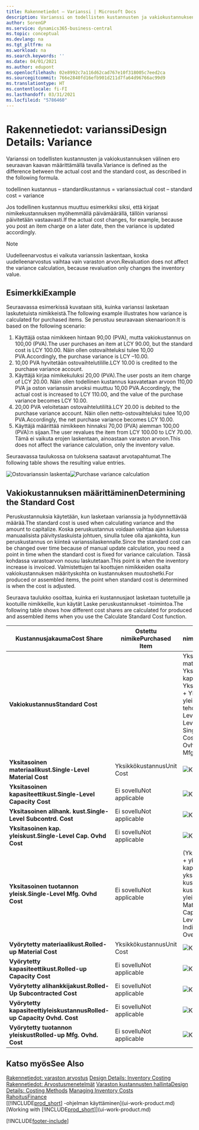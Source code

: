 ```yaml
---
title: Rakennetiedot – Varianssi | Microsoft Docs
description: Varianssi on todellisten kustannusten ja vakiokustannuksen välinen ero seuraavan kaavan määrittämällä tavalla.
author: SorenGP
ms.service: dynamics365-business-central
ms.topic: conceptual
ms.devlang: na
ms.tgt_pltfrm: na
ms.workload: na
ms.search.keywords: ''
ms.date: 04/01/2021
ms.author: edupont
ms.openlocfilehash: 02e8992c7a116d62cad767e10f318005c7eed2ca
ms.sourcegitcommit: 766e2840fd16efb901d211d7fa64d96766ac99d9
ms.translationtype: HT
ms.contentlocale: fi-FI
ms.lasthandoff: 03/31/2021
ms.locfileid: "5786460"
---
```

# <a name="design-details-variance"></a><span data-ttu-id="ecd11-103">Rakennetiedot: varianssi</span><span class="sxs-lookup"><span data-stu-id="ecd11-103">Design Details: Variance</span></span>
<span data-ttu-id="ecd11-104">Varianssi on todellisten kustannusten ja vakiokustannuksen välinen ero seuraavan kaavan määrittämällä tavalla.</span><span class="sxs-lookup"><span data-stu-id="ecd11-104">Variance is defined as the difference between the actual cost and the standard cost, as described in the following formula.</span></span>  

 <span data-ttu-id="ecd11-105">todellinen kustannus – standardikustannus = varianssi</span><span class="sxs-lookup"><span data-stu-id="ecd11-105">actual cost – standard cost = variance</span></span>  

 <span data-ttu-id="ecd11-106">Jos todellinen kustannus muuttuu esimerkiksi siksi, että kirjaat nimikekustannuksen myöhemmällä päivämäärällä, tällöin varianssi päivitetään vastaavasti.</span><span class="sxs-lookup"><span data-stu-id="ecd11-106">If the actual cost changes, for example, because you post an item charge on a later date, then the variance is updated accordingly.</span></span>  

> [!NOTE]  
>  <span data-ttu-id="ecd11-107">Uudelleenarvostus ei vaikuta varianssin laskentaan, koska uudelleenarvostus vaihtaa vain varaston arvon.</span><span class="sxs-lookup"><span data-stu-id="ecd11-107">Revaluation does not affect the variance calculation, because revaluation only changes the inventory value.</span></span>  

## <a name="example"></a><span data-ttu-id="ecd11-108">Esimerkki</span><span class="sxs-lookup"><span data-stu-id="ecd11-108">Example</span></span>  
 <span data-ttu-id="ecd11-109">Seuraavassa esimerkissä kuvataan sitä, kuinka varianssi lasketaan laskutetuista nimikkeistä.</span><span class="sxs-lookup"><span data-stu-id="ecd11-109">The following example illustrates how variance is calculated for purchased items.</span></span> <span data-ttu-id="ecd11-110">Se perustuu seuraavaan skenaarioon:</span><span class="sxs-lookup"><span data-stu-id="ecd11-110">It is based on the following scenario:</span></span>  

1.  <span data-ttu-id="ecd11-111">Käyttäjä ostaa nimikkeen hintaan 90,00 (PVA), mutta vakiokustannus on 100,00 (PVA).</span><span class="sxs-lookup"><span data-stu-id="ecd11-111">The user purchases an item at LCY 90.00, but the standard cost is LCY 100.00.</span></span> <span data-ttu-id="ecd11-112">Näin ollen ostovaihteluksi tulee 10,00 PVA.</span><span class="sxs-lookup"><span data-stu-id="ecd11-112">Accordingly, the purchase variance is LCY –10.00.</span></span>  
2.  <span data-ttu-id="ecd11-113">10,00 PVA hyvitetään ostovaihtelutilille.</span><span class="sxs-lookup"><span data-stu-id="ecd11-113">LCY 10.00 is credited to the purchase variance account.</span></span>  
3.  <span data-ttu-id="ecd11-114">Käyttäjä kirjaa nimikekuluksi 20,00 (PVA).</span><span class="sxs-lookup"><span data-stu-id="ecd11-114">The user posts an item charge of LCY 20.00.</span></span> <span data-ttu-id="ecd11-115">Näin ollen todellinen kustannus kasvatetaan arvoon 110,00 PVA ja oston varianssin arvoksi muuttuu 10,00 PVA.</span><span class="sxs-lookup"><span data-stu-id="ecd11-115">Accordingly, the actual cost is increased to LCY 110.00, and the value of the purchase variance becomes LCY 10.00.</span></span>  
4.  <span data-ttu-id="ecd11-116">20,00 PVA veloitetaan ostovaihtelutililtä.</span><span class="sxs-lookup"><span data-stu-id="ecd11-116">LCY 20.00 is debited to the purchase variance account.</span></span> <span data-ttu-id="ecd11-117">Näin ollen netto-ostovaihteluksi tulee 10,00 PVA.</span><span class="sxs-lookup"><span data-stu-id="ecd11-117">Accordingly, the net purchase variance becomes LCY 10.00.</span></span>  
5.  <span data-ttu-id="ecd11-118">Käyttäjä määrittää nimikkeen hinnaksi 70,00 (PVA) aiemman 100,00 (PVA):n sijaan.</span><span class="sxs-lookup"><span data-stu-id="ecd11-118">The user revalues the item from LCY 100.00 to LCY 70.00.</span></span> <span data-ttu-id="ecd11-119">Tämä ei vaikuta erojen laskentaan, ainoastaan varaston arvoon.</span><span class="sxs-lookup"><span data-stu-id="ecd11-119">This does not affect the variance calculation, only the inventory value.</span></span>  

 <span data-ttu-id="ecd11-120">Seuraavassa taulukossa on tuloksena saatavat arvotapahtumat.</span><span class="sxs-lookup"><span data-stu-id="ecd11-120">The following table shows the resulting value entries.</span></span>  

 <span data-ttu-id="ecd11-121">![Ostovarianssin laskenta](media/design_details_inventory_costing_11_purchase_variance.png "Ostovarianssin laskenta")</span><span class="sxs-lookup"><span data-stu-id="ecd11-121">![Purchase variance calculation](media/design_details_inventory_costing_11_purchase_variance.png "Purchase variance calculation")</span></span>  

## <a name="determining-the-standard-cost"></a><span data-ttu-id="ecd11-122">Vakiokustannuksen määrittäminen</span><span class="sxs-lookup"><span data-stu-id="ecd11-122">Determining the Standard Cost</span></span>  
 <span data-ttu-id="ecd11-123">Peruskustannuksia käytetään, kun lasketaan varianssia ja hyödynnettävää määrää.</span><span class="sxs-lookup"><span data-stu-id="ecd11-123">The standard cost is used when calculating variance and the amount to capitalize.</span></span> <span data-ttu-id="ecd11-124">Koska peruskustannus voidaan vaihtaa ajan kuluessa manuaalisista päivityslaskuista johtuen, sinulla tulee olla ajankohta, kun peruskustannus on kiinteä varianssilaskennalle.</span><span class="sxs-lookup"><span data-stu-id="ecd11-124">Since the standard cost can be changed over time because of manual update calculation, you need a point in time when the standard cost is fixed for variance calculation.</span></span> <span data-ttu-id="ecd11-125">Tässä kohdassa varastoarvon nousu laskutetaan.</span><span class="sxs-lookup"><span data-stu-id="ecd11-125">This point is when the inventory increase is invoiced.</span></span> <span data-ttu-id="ecd11-126">Valmistettujen tai koottujen nimikkeiden osalta vakiokustannuksen määrityskohta on kustannuksen muutoshetki.</span><span class="sxs-lookup"><span data-stu-id="ecd11-126">For produced or assembled items, the point when standard cost is determined is when the cost is adjusted.</span></span>  

 <span data-ttu-id="ecd11-127">Seuraava taulukko osoittaa, kuinka eri kustannusjaot lasketaan tuotetuille ja kootuille nimikkeille, kun käytät Laske peruskustannukset -toimintoa.</span><span class="sxs-lookup"><span data-stu-id="ecd11-127">The following table shows how different cost shares are calculated for produced and assembled items when you use the Calculate Standard Cost function.</span></span>  

|<span data-ttu-id="ecd11-128">Kustannusjakauma</span><span class="sxs-lookup"><span data-stu-id="ecd11-128">Cost Share</span></span>|<span data-ttu-id="ecd11-129">Ostettu nimike</span><span class="sxs-lookup"><span data-stu-id="ecd11-129">Purchased Item</span></span>|<span data-ttu-id="ecd11-130">Tuotettu tai koottu nimike</span><span class="sxs-lookup"><span data-stu-id="ecd11-130">Produced/Assembled Item</span></span>|  
|----------------|--------------------|------------------------------|  
|<span data-ttu-id="ecd11-131">**Vakiokustannus**</span><span class="sxs-lookup"><span data-stu-id="ecd11-131">**Standard Cost**</span></span>||<span data-ttu-id="ecd11-132">Yksitasoiset materiaalikustannukset + Yksitasoiset kapasiteettikustannukset + Yksitasoiset aliurakointikust. + Yksitasoiset kapasit. yleiskust. + Yksitasoiset tehdastuot. yleiskust.</span><span class="sxs-lookup"><span data-stu-id="ecd11-132">Single-Level Material Cost + Single-Level Capacity Cost + Single-Level Subcontrd. Cost + Single-Level Cap. Ovhd. Cost + Single-Level Mfg. Ovhd. Cost</span></span>|  
|<span data-ttu-id="ecd11-133">**Yksitasoinen materiaalikust.**</span><span class="sxs-lookup"><span data-stu-id="ecd11-133">**Single-Level Material Cost**</span></span>|<span data-ttu-id="ecd11-134">Yksikkökustannus</span><span class="sxs-lookup"><span data-stu-id="ecd11-134">Unit Cost</span></span>|<span data-ttu-id="ecd11-135">![Kaava 1](media/design_details_inventory_costing_11_equation_1.png "Kaava 1")</span><span class="sxs-lookup"><span data-stu-id="ecd11-135">![Equation 1](media/design_details_inventory_costing_11_equation_1.png "Equation 1")</span></span>|  
|<span data-ttu-id="ecd11-136">**Yksitasoinen kapasiteettikust.**</span><span class="sxs-lookup"><span data-stu-id="ecd11-136">**Single-Level Capacity Cost**</span></span>|<span data-ttu-id="ecd11-137">Ei sovellu</span><span class="sxs-lookup"><span data-stu-id="ecd11-137">Not applicable</span></span>|<span data-ttu-id="ecd11-138">![Kaava 2](media/design_details_inventory_costing_11_equation_2.png "Kaava 2")</span><span class="sxs-lookup"><span data-stu-id="ecd11-138">![Equation 2](media/design_details_inventory_costing_11_equation_2.png "Equation 2")</span></span>|  
|<span data-ttu-id="ecd11-139">**Yksitasoinen alihank. kust.**</span><span class="sxs-lookup"><span data-stu-id="ecd11-139">**Single-Level Subcontrd. Cost**</span></span>|<span data-ttu-id="ecd11-140">Ei sovellu</span><span class="sxs-lookup"><span data-stu-id="ecd11-140">Not applicable</span></span>|<span data-ttu-id="ecd11-141">![Kaava 3](media/design_details_inventory_costing_11_equation_3.png "Kaava 3")</span><span class="sxs-lookup"><span data-stu-id="ecd11-141">![Equation 3](media/design_details_inventory_costing_11_equation_3.png "Equation 3")</span></span>|  
|<span data-ttu-id="ecd11-142">**Yksitasoinen kap. yleiskust.**</span><span class="sxs-lookup"><span data-stu-id="ecd11-142">**Single-Level Cap. Ovhd Cost**</span></span>|<span data-ttu-id="ecd11-143">Ei sovellu</span><span class="sxs-lookup"><span data-stu-id="ecd11-143">Not applicable</span></span>|<span data-ttu-id="ecd11-144">![Kaava 4](media/design_details_inventory_costing_11_equation_4.png "Kaava 4")</span><span class="sxs-lookup"><span data-stu-id="ecd11-144">![Equation 4](media/design_details_inventory_costing_11_equation_4.png "Equation 4")</span></span>|  
|<span data-ttu-id="ecd11-145">**Yksitasoinen tuotannon yleisk.**</span><span class="sxs-lookup"><span data-stu-id="ecd11-145">**Single-Level Mfg. Ovhd Cost**</span></span>|<span data-ttu-id="ecd11-146">Ei sovellu</span><span class="sxs-lookup"><span data-stu-id="ecd11-146">Not applicable</span></span>|<span data-ttu-id="ecd11-147">(Yksitasoinen materiaalikust. + yksitasoinen kapasiteettikust. + yksitasoinen alihank. kustannus-) \* välillinen kustannus % / 100 + yleiskustannus</span><span class="sxs-lookup"><span data-stu-id="ecd11-147">(Single-Level Material Cost + Single-Level Capacity Cost + Single-Level Subcontrd. Cost) \* Indirect Cost % / 100 + Overhead Rate</span></span>|  
|<span data-ttu-id="ecd11-148">**Vyörytetty materiaalikust.**</span><span class="sxs-lookup"><span data-stu-id="ecd11-148">**Rolled-up Material Cost**</span></span>|<span data-ttu-id="ecd11-149">Yksikkökustannus</span><span class="sxs-lookup"><span data-stu-id="ecd11-149">Unit Cost</span></span>|<span data-ttu-id="ecd11-150">![Kaava 5](media/design_details_inventory_costing_11_equation_5.png "Kaava 5")</span><span class="sxs-lookup"><span data-stu-id="ecd11-150">![Equation 5](media/design_details_inventory_costing_11_equation_5.png "Equation 5")</span></span>|  
|<span data-ttu-id="ecd11-151">**Vyörytetty kapasiteettikust.**</span><span class="sxs-lookup"><span data-stu-id="ecd11-151">**Rolled-up Capacity Cost**</span></span>|<span data-ttu-id="ecd11-152">Ei sovellu</span><span class="sxs-lookup"><span data-stu-id="ecd11-152">Not applicable</span></span>|<span data-ttu-id="ecd11-153">![Kaava 6](media/design_details_inventory_costing_11_equation_6.png "Kaava 6")</span><span class="sxs-lookup"><span data-stu-id="ecd11-153">![Equation 6](media/design_details_inventory_costing_11_equation_6.png "Equation 6")</span></span>|  
|<span data-ttu-id="ecd11-154">**Vyörytetty alihankkijakust.**</span><span class="sxs-lookup"><span data-stu-id="ecd11-154">**Rolled-Up Subcontracted Cost**</span></span>|<span data-ttu-id="ecd11-155">Ei sovellu</span><span class="sxs-lookup"><span data-stu-id="ecd11-155">Not applicable</span></span>|<span data-ttu-id="ecd11-156">![Kaava 7](media/design_details_inventory_costing_11_equation_7.png "Kaava 7")</span><span class="sxs-lookup"><span data-stu-id="ecd11-156">![Equation 7](media/design_details_inventory_costing_11_equation_7.png "Equation 7")</span></span>|  
|<span data-ttu-id="ecd11-157">**Vyörytetty kapasiteettiyleiskustannus**</span><span class="sxs-lookup"><span data-stu-id="ecd11-157">**Rolled-up Capacity Ovhd. Cost**</span></span>|<span data-ttu-id="ecd11-158">Ei sovellu</span><span class="sxs-lookup"><span data-stu-id="ecd11-158">Not applicable</span></span>|<span data-ttu-id="ecd11-159">![Kaava 8](media/design_details_inventory_costing_11_equation_8.png "Kaava 8")</span><span class="sxs-lookup"><span data-stu-id="ecd11-159">![Equation 8](media/design_details_inventory_costing_11_equation_8.png "Equation 8")</span></span>|  
|<span data-ttu-id="ecd11-160">**Vyörytetty tuotannon yleiskust**</span><span class="sxs-lookup"><span data-stu-id="ecd11-160">**Rolled-up Mfg. Ovhd. Cost**</span></span>|<span data-ttu-id="ecd11-161">Ei sovellu</span><span class="sxs-lookup"><span data-stu-id="ecd11-161">Not applicable</span></span>|<span data-ttu-id="ecd11-162">![Kaava 9](media/design_details_inventory_costing_11_equation_9.png "Kaava 9")</span><span class="sxs-lookup"><span data-stu-id="ecd11-162">![Equation 9](media/design_details_inventory_costing_11_equation_9.png "Equation 9")</span></span>|  

## <a name="see-also"></a><span data-ttu-id="ecd11-163">Katso myös</span><span class="sxs-lookup"><span data-stu-id="ecd11-163">See Also</span></span>  
 <span data-ttu-id="ecd11-164">[Rakennetiedot: varaston arvostus](design-details-inventory-costing.md) </span><span class="sxs-lookup"><span data-stu-id="ecd11-164">[Design Details: Inventory Costing](design-details-inventory-costing.md) </span></span>  
 <span data-ttu-id="ecd11-165">[Rakennetiedot: Arvostusmenetelmät](design-details-costing-methods.md) [Varaston kustannusten hallinta](finance-manage-inventory-costs.md)</span><span class="sxs-lookup"><span data-stu-id="ecd11-165">[Design Details: Costing Methods](design-details-costing-methods.md) [Managing Inventory Costs](finance-manage-inventory-costs.md)</span></span>  
 [<span data-ttu-id="ecd11-166">Rahoitus</span><span class="sxs-lookup"><span data-stu-id="ecd11-166">Finance</span></span>](finance.md)  
 <span data-ttu-id="ecd11-167">[[!INCLUDE[prod_short](includes/prod_short.md)] -ohjelman käyttäminen](ui-work-product.md)</span><span class="sxs-lookup"><span data-stu-id="ecd11-167">[Working with [!INCLUDE[prod_short](includes/prod_short.md)]](ui-work-product.md)</span></span>


[!INCLUDE[footer-include](includes/footer-banner.md)]